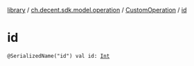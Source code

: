[library](../../index.md) / [ch.decent.sdk.model.operation](../index.md) / [CustomOperation](index.md) / [id](./id.md)

# id

`@SerializedName("id") val id: `[`Int`](https://kotlinlang.org/api/latest/jvm/stdlib/kotlin/-int/index.html)